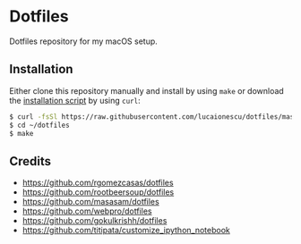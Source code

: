 # Dotfiles
Dotfiles repository for my macOS setup.

## Installation
Either clone this repository manually and install by using `make` or download the [installation script](https://github.com/lucaionescu/dotfiles/blob/master/install.sh) by using `curl`:

```bash
$ curl -fsSl https://raw.githubusercontent.com/lucaionescu/dotfiles/master/install.sh | sh
$ cd ~/dotfiles
$ make
```

## Credits
 - https://github.com/rgomezcasas/dotfiles
 - https://github.com/rootbeersoup/dotfiles
 - https://github.com/masasam/dotfiles
 - https://github.com/webpro/dotfiles
 - https://github.com/gokulkrishh/dotfiles
 - https://github.com/titipata/customize_ipython_notebook

